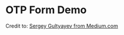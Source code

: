# OTP Form Demo

Credit to: [Sergey Gultyayev from Medium.com](https://sergeygultyayev.medium.com/making-otp-input-in-angular-c053b8fddc47)
<br>
